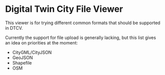 # Digital Twin City File Viewer

This viewer is for trying different common formats that should be supported in DTCV.

Currently the support for file upload is generally lacking, but this list gives an idea on priorities at the moment:

- CityGML/CityJSON
- GeoJSON
- Shapefile
- OSM
